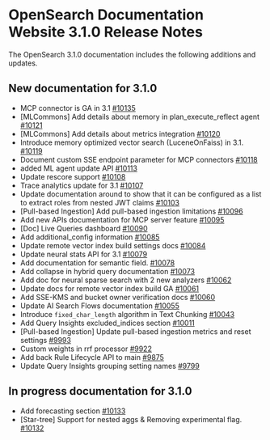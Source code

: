 # OpenSearch Documentation Website 3.1.0 Release Notes

The OpenSearch 3.1.0 documentation includes the following additions and updates.

## New documentation for 3.1.0

- MCP connector is GA in 3.1 [#10135](https://github.com/opensearch-project/documentation-website/pull/10135)
- [MLCommons] Add details about memory in plan_execute_reflect agent [#10121](https://github.com/opensearch-project/documentation-website/pull/10121)
- [MLCommons] Add details about metrics integration [#10120](https://github.com/opensearch-project/documentation-website/pull/10120)
- Introduce memory optimized vector search (LuceneOnFaiss) in 3.1. [#10119](https://github.com/opensearch-project/documentation-website/pull/10119)
- Document custom SSE endpoint parameter for MCP connectors [#10118](https://github.com/opensearch-project/documentation-website/pull/10118)
- added ML agent update API [#10113](https://github.com/opensearch-project/documentation-website/pull/10113)
- Update rescore support [#10108](https://github.com/opensearch-project/documentation-website/pull/10108)
- Trace analytics update for 3.1 [#10107](https://github.com/opensearch-project/documentation-website/pull/10107)
- Update documentation around  to show that it can be configured as a list to extract roles from nested JWT claims [#10103](https://github.com/opensearch-project/documentation-website/pull/10103)
- [Pull-based Ingestion] Add pull-based ingestion limitations [#10096](https://github.com/opensearch-project/documentation-website/pull/10096)
- Add new APIs documentation for MCP server feature [#10095](https://github.com/opensearch-project/documentation-website/pull/10095)
- [Doc] Live Queries dashboard  [#10090](https://github.com/opensearch-project/documentation-website/pull/10090)
- Add additional_config information [#10085](https://github.com/opensearch-project/documentation-website/pull/10085)
- Update remote vector index build settings docs [#10084](https://github.com/opensearch-project/documentation-website/pull/10084)
- Update neural stats API for 3.1 [#10079](https://github.com/opensearch-project/documentation-website/pull/10079)
- Add documentation for semantic field. [#10078](https://github.com/opensearch-project/documentation-website/pull/10078)
- Add collapse in hybrid query documentation [#10073](https://github.com/opensearch-project/documentation-website/pull/10073)
- Add doc for neural sparse search with 2 new analyzers [#10062](https://github.com/opensearch-project/documentation-website/pull/10062)
- Update docs for remote vector index build GA [#10061](https://github.com/opensearch-project/documentation-website/pull/10061)
- Add SSE-KMS and bucket owner verification docs [#10060](https://github.com/opensearch-project/documentation-website/pull/10060)
- Update AI Search Flows documentation [#10055](https://github.com/opensearch-project/documentation-website/pull/10055)
- Introduce `fixed_char_length` algorithm in Text Chunking [#10043](https://github.com/opensearch-project/documentation-website/pull/10043)
- Add Query Insights excluded_indices section [#10011](https://github.com/opensearch-project/documentation-website/pull/10011)
- [Pull-based Ingestion] Update pull-based ingestion metrics and reset settings [#9993](https://github.com/opensearch-project/documentation-website/pull/9993)
- Custom weights in rrf processor [#9922](https://github.com/opensearch-project/documentation-website/pull/9922)
- Add back Rule Lifecycle API to main [#9875](https://github.com/opensearch-project/documentation-website/pull/9875)
- Update Query Insights grouping setting names [#9799](https://github.com/opensearch-project/documentation-website/pull/9799)

## In progress documentation for 3.1.0

- Add forecasting section [#10133](https://github.com/opensearch-project/documentation-website/pull/10133)
- [Star-tree] Support for nested aggs & Removing experimental flag. [#10132](https://github.com/opensearch-project/documentation-website/pull/10132)

